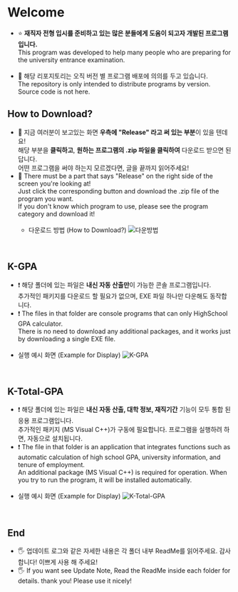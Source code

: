 # Welcome
- ⭐ **재직자 전형 입시를 준비하고 있는 많은 분들에게 도움이 되고자 개발된 프로그램입니다.<br>**
This program was developed to help many people who are preparing for the university entrance examination.<br><br>
- 🔐 해당 리포지토리는 오직 버전 별 프로그램 배포에 의의를 두고 있습니다. <br>
The repository is only intended to distribute programs by version. Source code is not here.<br>

## How to Download?
 - 🐳 지금 여러분이 보고있는 화면 **우측에 "Release" 라고 써 있는 부분**이 있을 텐데요! <br>
   해당 부분을 **클릭하고**, **원하는 프로그램의 .zip 파일을 클릭하여** 다운로드 받으면 된답니다.<br>
   어떤 프로그램을 써야 하는지 모르겠다면, 글을 끝까지 읽어주세요! <br>
- 🐳 There must be a part that says "Release" on the right side of the screen you're looking at! <br>
   Just click the corresponding button and download the .zip file of the program you want.<br>
   If you don't know which program to use, please see the program category and download it! <br><br>
  - 다운로드 방법 (How to Download?) 
![다운방법](https://github.com/devbini/Korean-Highschool-GPA-calculator/assets/106393694/383a15d9-8b2b-4104-94f0-ad340fe8acac)
<br>

## K-GPA
 - ❗ 해당 폴더에 있는 파일은 **내신 자동 산출만**이 가능한 콘솔 프로그램입니다.<br>
   추가적인 패키지를 다운로드 할 필요가 없으며, EXE 파일 하나만 다운해도 동작합니다. 
 - ❗ The files in that folder are console programs that can only HighSchool GPA calculator. <br>
   There is no need to download any additional packages, and it works just by downloading a single EXE file.<br><br>
  - 실행 예시 화면 (Example for Display)
![K-GPA](https://github.com/devbini/Korean-Incumbent-Univ/assets/106393694/5635d446-5bc3-4f33-9927-00416753710d)
<br>

## K-Total-GPA
 - ❗ 해당 폴더에 있는 파일은 **내신 자동 산출, 대학 정보, 재직기간** 기능이 모두 통합 된 응용 프로그램입니다.<br>
   추가적인 패키지 (MS Visual C++)가 구동에 필요합니다. 프로그램을 실행하려 하면, 자동으로 설치됩니다. <br>
 - ❗ The file in that folder is an application that integrates functions such as<br>automatic calculation of high school GPA, university information, and tenure of employment.<br>
   An additional package (MS Visual C++) is required for operation. When you try to run the program, it will be installed automatically.<br><br>
  - 실행 예시 화면 (Example for Display)
![K-Total-GPA](https://github.com/devbini/Korean-Incumbent-Univ/assets/106393694/6a74ae28-77be-4c85-9482-b7d554084752)
<br>

## End
 - 🖐️ 업데이트 로그와 같은 자세한 내용은 각 폴더 내부 ReadMe를 읽어주세요. 감사합니다! 이쁘게 사용 해 주세요!<br>
 - 🖐️ If you want see Update Note, Read the ReadMe inside each folder for details. thank you! Please use it nicely!
